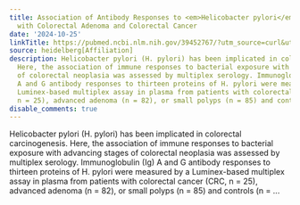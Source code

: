 ```yaml
---
title: Association of Antibody Responses to <em>Helicobacter pylori</em> Proteins
  with Colorectal Adenoma and Colorectal Cancer
date: '2024-10-25'
linkTitle: https://pubmed.ncbi.nlm.nih.gov/39452767/?utm_source=curl&utm_medium=rss&utm_campaign=pubmed-2&utm_content=1FakS-2QOkCT8HsMOQP1bCRQ4YzyumYOmxmF0moLsQ3dFB1E9V&fc=20220326224207&ff=20241025210316&v=2.18.0.post9+e462414
source: heidelberg[Affiliation]
description: Helicobacter pylori (H. pylori) has been implicated in colorectal carcinogenesis.
  Here, the association of immune responses to bacterial exposure with advancing stages
  of colorectal neoplasia was assessed by multiplex serology. Immunoglobulin (Ig)
  A and G antibody responses to thirteen proteins of H. pylori were measured by a
  Luminex-based multiplex assay in plasma from patients with colorectal cancer (CRC,
  n = 25), advanced adenoma (n = 82), or small polyps (n = 85) and controls (n = ...
disable_comments: true
---
```

Helicobacter pylori (H. pylori) has been implicated in colorectal carcinogenesis. Here, the association of immune responses to bacterial exposure with advancing stages of colorectal neoplasia was assessed by multiplex serology. Immunoglobulin (Ig) A and G antibody responses to thirteen proteins of H. pylori were measured by a Luminex-based multiplex assay in plasma from patients with colorectal cancer (CRC, n = 25), advanced adenoma (n = 82), or small polyps (n = 85) and controls (n = ...